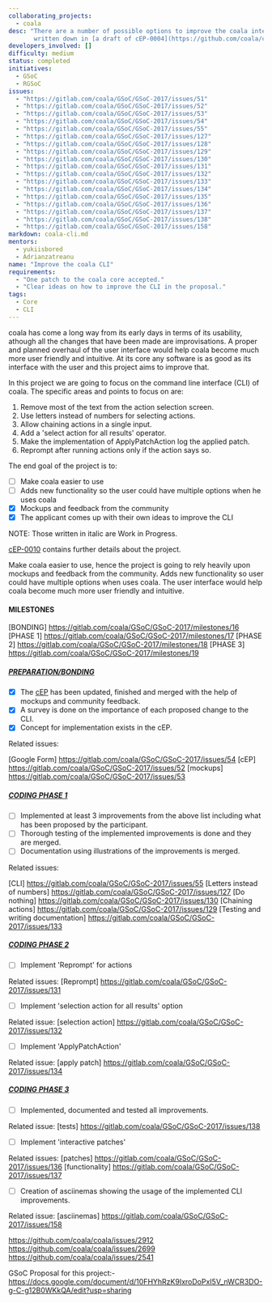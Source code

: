 ```yaml
---
collaborating_projects:
  - coala
desc: "There are a number of possible options to improve the coala interface
       written down in [a draft of cEP-0004](https://github.com/coala/cEPs/pull/29/files)."
developers_involved: []
difficulty: medium
status: completed
initiatives:
  - GSoC
  - RGSoC
issues:
  - "https://gitlab.com/coala/GSoC/GSoC-2017/issues/51"
  - "https://gitlab.com/coala/GSoC/GSoC-2017/issues/52"
  - "https://gitlab.com/coala/GSoC/GSoC-2017/issues/53"
  - "https://gitlab.com/coala/GSoC/GSoC-2017/issues/54"
  - "https://gitlab.com/coala/GSoC/GSoC-2017/issues/55"
  - "https://gitlab.com/coala/GSoC/GSoC-2017/issues/127"
  - "https://gitlab.com/coala/GSoC/GSoC-2017/issues/128"
  - "https://gitlab.com/coala/GSoC/GSoC-2017/issues/129"
  - "https://gitlab.com/coala/GSoC/GSoC-2017/issues/130"
  - "https://gitlab.com/coala/GSoC/GSoC-2017/issues/131"
  - "https://gitlab.com/coala/GSoC/GSoC-2017/issues/132"
  - "https://gitlab.com/coala/GSoC/GSoC-2017/issues/133"
  - "https://gitlab.com/coala/GSoC/GSoC-2017/issues/134"
  - "https://gitlab.com/coala/GSoC/GSoC-2017/issues/135"
  - "https://gitlab.com/coala/GSoC/GSoC-2017/issues/136"
  - "https://gitlab.com/coala/GSoC/GSoC-2017/issues/137"
  - "https://gitlab.com/coala/GSoC/GSoC-2017/issues/138"
  - "https://gitlab.com/coala/GSoC/GSoC-2017/issues/158"
markdown: coala-cli.md
mentors:
  - yukiisbored
  - Adrianzatreanu
name: "Improve the coala CLI"
requirements:
  - "One patch to the coala core accepted."
  - "Clear ideas on how to improve the CLI in the proposal."
tags:
  - Core
  - CLI
---
```


coala has come a long way from its early days in terms of its usability,
athough all the changes that have been made are improvisations. A proper and
planned overhaul of the user interface would help coala become much more user
friendly and intuitive. At its core any software is as good as its interface
with the user and this project aims to improve that.

In this project we are going to focus on the command line interface (CLI) of
coala. The specific areas and points to focus on are:

1. Remove most of the text from the action selection screen.
2. Use letters instead of numbers for selecting actions.
3. Allow chaining actions in a single input.
4. Add a 'select action for all results' operator.
5. Make the implementation of ApplyPatchAction log the applied patch.
6. Reprompt after running actions only if the action says so.

The end goal of the project is to:
- [ ] Make coala easier to use
- [ ] Adds new functionality so the user could have multiple options when he uses coala
- [X] Mockups and feedback from the community
- [X] The applicant comes up with their own ideas to improve the CLI

NOTE: Those written in italic are Work in Progress.

[cEP-0010](https://github.com/coala/cEPs/pull/79/files) contains further
details about the project.

Make coala easier to use, hence the project is going to rely heavily upon
mockups and feedback from the community. Adds new functionality so user could
have multiple options when uses coala. The user interface would help coala
become much more user friendly and intuitive.

#### MILESTONES

[BONDING] https://gitlab.com/coala/GSoC/GSoC-2017/milestones/16
[PHASE 1] https://gitlab.com/coala/GSoC/GSoC-2017/milestones/17
[PHASE 2] https://gitlab.com/coala/GSoC/GSoC-2017/milestones/18
[PHASE 3] https://gitlab.com/coala/GSoC/GSoC-2017/milestones/19

##### [PREPARATION/BONDING](https://gitlab.com/coala/GSoC/GSoC-2017/milestones/16)

- [X] The [cEP](https://github.com/coala/cEPs/pull/79/files) has been updated, finished and merged with
  the help of mockups and community feedback.
- [X] A survey is done on the importance of each proposed change to the CLI.
- [X] Concept for implementation exists in the cEP.

Related issues:

[Google Form] https://gitlab.com/coala/GSoC/GSoC-2017/issues/54
[cEP] https://gitlab.com/coala/GSoC/GSoC-2017/issues/52
[mockups] https://gitlab.com/coala/GSoC/GSoC-2017/issues/53


##### [CODING PHASE 1](https://gitlab.com/coala/GSoC/GSoC-2017/milestones/17)

- [ ] Implemented at least 3 improvements from the above list including what has
  been proposed by the participant.
- [ ] Thorough testing of the implemented improvements is done and they are merged.
- [ ] Documentation using illustrations of the improvements is merged.

Related issues:

[CLI] https://gitlab.com/coala/GSoC/GSoC-2017/issues/55
[Letters instead of numbers] https://gitlab.com/coala/GSoC/GSoC-2017/issues/127
[Do nothing] https://gitlab.com/coala/GSoC/GSoC-2017/issues/130
[Chaining actions] https://gitlab.com/coala/GSoC/GSoC-2017/issues/129
[Testing and writing documentation] https://gitlab.com/coala/GSoC/GSoC-2017/issues/133

##### [CODING PHASE 2](https://gitlab.com/coala/GSoC/GSoC-2017/milestones/18)

- [ ] Implement 'Reprompt' for actions

Related issues:
[Reprompt] https://gitlab.com/coala/GSoC/GSoC-2017/issues/131

- [ ] Implement 'selection action for all results' option

Related issue:
[selection action] https://gitlab.com/coala/GSoC/GSoC-2017/issues/132

- [ ] Implement 'ApplyPatchAction'

Related issue:
[apply patch] https://gitlab.com/coala/GSoC/GSoC-2017/issues/134

##### [CODING PHASE 3](https://gitlab.com/coala/GSoC/GSoC-2017/milestones/19)

- [ ] Implemented, documented and tested all improvements.

Related issue:
[tests] https://gitlab.com/coala/GSoC/GSoC-2017/issues/138

- [ ] Implement 'interactive patches'

Related issues:
[patches] https://gitlab.com/coala/GSoC/GSoC-2017/issues/136
[functionality] https://gitlab.com/coala/GSoC/GSoC-2017/issues/137

- [ ] Creation of asciinemas showing the usage of the implemented CLI improvements.

Related issue:
[asciinemas] https://gitlab.com/coala/GSoC/GSoC-2017/issues/158

https://github.com/coala/coala/issues/2912
https://github.com/coala/coala/issues/2699
https://github.com/coala/coala/issues/2541

GSoC Proposal for this project:-
https://docs.google.com/document/d/10FHYhRzK9IxroDoPxI5V_nWCR3DO-g-C-g12B0WKkQA/edit?usp=sharing

